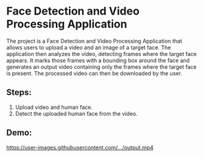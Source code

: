 # Face Detection and Video Processing Application

The project is a Face Detection and Video Processing Application that allows users to upload a video and an image of a target face. The application then analyzes the video, detecting frames where the target face appears. It marks those frames with a bounding box around the face and generates an output video containing only the frames where the target face is present. The processed video can then be downloaded by the user.

## Steps:
1. Upload video and human face.
2. Detect the uploaded human face from the video.

## Demo:

https://user-images.githubusercontent.com/.../output.mp4

